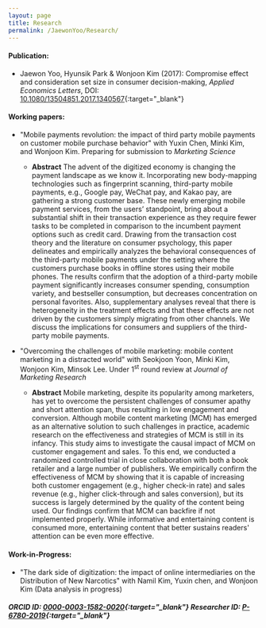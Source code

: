 ```yaml
---
layout: page
title: Research
permalink: /JaewonYoo/Research/
---
```


#### Publication:
* Jaewon Yoo, Hyunsik Park & Wonjoon Kim (2017): Compromise effect and consideration set size in consumer decision-making, _Applied Economics Letters_, DOI: [10.1080/13504851.2017.1340567](http://www.tandfonline.com/doi/abs/10.1080/13504851.2017.1340567){:target="_blank"}

#### Working papers:
* "Mobile payments revolution: the impact of third party mobile payments on customer mobile purchase behavior" with Yuxin Chen, Minki Kim, and Wonjoon Kim. Preparing for submission to _Marketing Science_
  * __Abstract__  The advent of the digitized economy is changing the payment landscape as we know it. Incorporating new body-mapping technologies such as fingerprint scanning, third-party mobile payments, e.g., Google pay, WeChat pay, and Kakao pay, are gathering a strong customer base. These newly emerging mobile payment services, from the users’ standpoint, bring about a substantial shift in their transaction experience as they require fewer tasks to be completed in comparison to the incumbent payment options such as credit card. Drawing from the transaction cost theory and the literature on consumer psychology, this paper delineates and empirically analyzes the behavioral consequences of the third-party mobile payments under the setting where the customers purchase books in offline stores using their mobile phones. The results confirm that the adoption of a third-party mobile payment significantly increases consumer spending, consumption variety, and bestseller consumption, but decreases concentration on personal favorites. Also, supplementary analyses reveal that there is heterogeneity in the treatment effects and that these effects are not driven by the customers simply migrating from other channels. We discuss the implications for consumers and suppliers of the third-party mobile payments.

* "Overcoming the challenges of mobile marketing: mobile content marketing in a distracted world" with Seokjoon Yoon, Minki Kim, Wonjoon Kim, Minsok Lee. Under 1<sup>st</sup> round review at _Journal of Marketing Research_
  * __Abstract__  Mobile marketing, despite its popularity among marketers, has yet to overcome the persistent challenges of consumer apathy and short attention span, thus resulting in low engagement and conversion. Although mobile content marketing (MCM) has emerged as an alternative solution to such challenges in practice, academic research on the effectiveness and strategies of MCM is still in its infancy. This study aims to investigate the causal impact of MCM on customer engagement and sales. To this end, we conducted a randomized controlled trial in close collaboration with both a book retailer and a large number of publishers. We empirically confirm the effectiveness of MCM by showing that it is capable of increasing both customer engagement (e.g., higher check-in rate) and sales revenue (e.g., higher click-through and sales conversion), but its success is largely determined by the quality of the content being used. Our findings confirm that MCM can backfire if not implemented properly. While informative and entertaining content is consumed more, entertaining content that better sustains readers' attention can be even more effective.

#### Work-in-Progress:
* "The dark side of digitization: the impact of online intermediaries on the Distribution of New Narcotics" with Namil Kim, Yuxin chen, and Wonjoon Kim (Data analysis in progress)

##### ORCID ID: [0000-0003-1582-0020](http://orcid.org/0000-0003-1582-0020){:target="_blank"} Researcher ID: [P-6780-2019](https://publons.com/researcher/P-6780-2019/){:target="_blank"}

